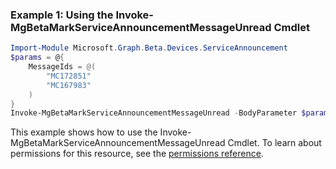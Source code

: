 ### Example 1: Using the Invoke-MgBetaMarkServiceAnnouncementMessageUnread Cmdlet
```powershell
Import-Module Microsoft.Graph.Beta.Devices.ServiceAnnouncement
$params = @{
	MessageIds = @(
		"MC172851"
		"MC167983"
	)
}
Invoke-MgBetaMarkServiceAnnouncementMessageUnread -BodyParameter $params
```
This example shows how to use the Invoke-MgBetaMarkServiceAnnouncementMessageUnread Cmdlet.
To learn about permissions for this resource, see the [permissions reference](/graph/permissions-reference).
